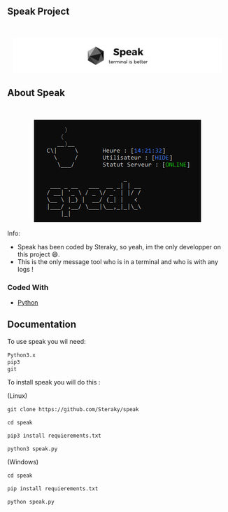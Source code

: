 ## Speak Project

<!-- PROJECT LOGO -->
<br />
<p align="center">
  <a href="https://github.com/Steraky/speak">
    <img src="img/logo_size.jpg" alt="Logo" width="480" height="80">
  </a>
  
<!-- ABOUT THE PROJECT -->
## About Speak

<br />
<p align="center">
  <a href="https://github.com/Steraky/speak">
    <img src="img/unknown.png" alt="Logo" width="382" height="234">
  </a>

Info:
* Speak has been coded by Steraky, so yeah, im the only developper on this project :smile:.
* This is the only message tool who is in a terminal and who is with any logs !

### Coded With
* [Python](https://www.python.org/)

## Documentation

To use speak you wil need:

```
Python3.x
pip3
git
```

To install speak you will do this :

(Linux)
```
git clone https://github.com/Steraky/speak
```
```
cd speak
```
```
pip3 install requierements.txt
```
```
python3 speak.py
```

(Windows)
```
cd speak
```
```
pip install requierements.txt
```
```
python speak.py
```
